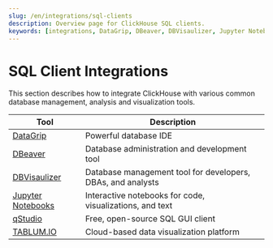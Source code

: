 ```yaml
---
slug: /en/integrations/sql-clients
description: Overview page for ClickHouse SQL clients.
keywords: [integrations, DataGrip, DBeaver, DBVisaulizer, Jupyter Notebooks, qStudio,TABLUM.IO]
---
```


# SQL Client Integrations

This section describes how to integrate ClickHouse with various common database management, analysis and visualization tools.

| Tool                                                | Description                                                 |
|-----------------------------------------------------|-------------------------------------------------------------|
| [DataGrip](/docs/en/integrations/datagrip)          | Powerful database IDE                                       |
| [DBeaver](/docs/en/integrations/dbeaver)            | Database administration and development tool                |
| [DBVisaulizer](/docs/en/integrations/dbvisualizer)  | Database management tool for developers, DBAs, and analysts |
| [Jupyter Notebooks](/docs/en/integrations/jupysql)  | Interactive notebooks for code, visualizations, and text    |
| [qStudio](/docs/en/integrations/qstudio)            | Free, open-source SQL GUI client                            |
| [TABLUM.IO](/docs/en/integrations/tablumio)         | Cloud-based data visualization platform                     |

